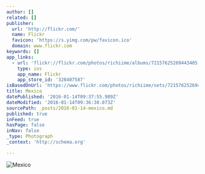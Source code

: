```yaml
---
author: []
related: []
publisher:
  url: 'http://flickr.com/'
  name: Flickr
  favicon: 'https://s.yimg.com/pw/favicon.ico'
  domain: www.flickr.com
keywords: []
app_links:
  - url: 'flickr://flickr.com/photos/richiime/albums/72157625269443405'
    type: ios
    app_name: Flickr
    app_store_id: '328407587'
isBasedOnUrl: 'https://www.flickr.com/photos/richiime/sets/72157625269443405/'
title: Mexico
datePublished: '2016-01-14T09:37:55.989Z'
dateModified: '2016-01-14T09:36:30.073Z'
sourcePath: _posts/2016-01-14-mexico.md
published: true
inFeed: true
hasPage: false
inNav: false
_type: Photograph
_context: 'http://schema.org'

---
```

![Mexico](https://c2.staticflickr.com/2/1265/5177970670_67eed5b30e_b.jpg)